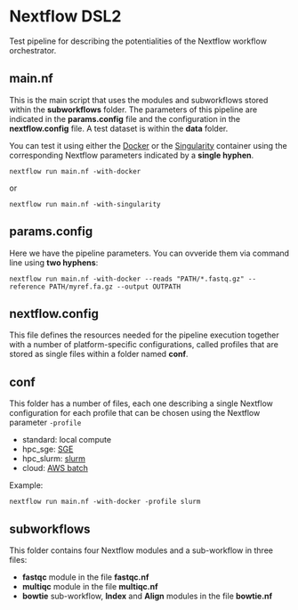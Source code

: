 # Nextflow DSL2 

Test pipeline for describing the potentialities of the Nextflow workflow orchestrator. 

## main.nf
This is the main script that uses the modules and subworkflows stored within the **subworkflows** folder. The parameters of this pipeline are indicated in the **params.config** file and the configuration in the **nextflow.config** file. A test dataset is within the **data** folder.

You can test it using either the [Docker](https://www.docker.com/) or the [Singularity](https://sylabs.io/guides/3.1/user-guide/index.html) container using the corresponding Nextflow parameters indicated by a **single hyphen**.

```
nextflow run main.nf -with-docker 
```

or

```
nextflow run main.nf -with-singularity
```


## params.config
Here we have the pipeline parameters. You can ovveride them via command line using **two hyphens**:

```
nextflow run main.nf -with-docker --reads "PATH/*.fastq.gz" --reference PATH/myref.fa.gz --output OUTPATH

```

## nextflow.config 
This file defines the resources needed for the pipeline execution together with a number of platform-specific configurations, called profiles that are stored as single files within a folder named **conf**. 

## conf
This folder has a number of files, each one describing a single Nextflow configuration for each profile that can be chosen using the Nextflow parameter ```-profile```

- standard: local compute
- hpc_sge: [SGE](https://en.wikipedia.org/wiki/Oracle_Grid_Engine)
- hpc_slurm: [slurm](https://en.wikipedia.org/wiki/Slurm_Workload_Manager)
- cloud: [AWS batch](https://aws.amazon.com/es/batch/)

Example: 

```
nextflow run main.nf -with-docker -profile slurm
```

## subworkflows
This folder contains four Nextflow modules and a sub-workflow in three files:

- **fastqc** module in the file **fastqc.nf**
- **multiqc** module in the file **multiqc.nf**
- **bowtie** sub-workflow, **Index** and **Align** modules in the file **bowtie.nf**






